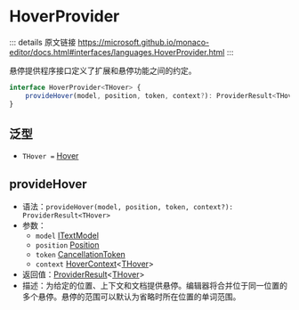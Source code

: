 # HoverProvider
        
::: details 原文链接
https://microsoft.github.io/monaco-editor/docs.html#interfaces/languages.HoverProvider.html
:::

悬停提供程序接口定义了扩展和悬停功能之间的约定。

```ts
interface HoverProvider<THover> {
    provideHover(model, position, token, context?): ProviderResult<THover>;
}
```

## 泛型
- `THover =` [Hover](/api/languages/Hover.md)

## provideHover
- 语法：`provideHover(model, position, token, context?): ProviderResult<THover>`
- 参数：
  - `model` [ITextModel](/api/editor/ITextModel.md)
  - `position` [Position](/api/Position.md)
  - `token` [CancellationToken](/api/CancellationToken.md)
  - `context` [HoverContext](/api/languages/HoverContext.md)<[THover](#泛型)>
- 返回值：[ProviderResult](/api/languages/ProviderResult.md)<[THover](#泛型)>
- 描述：为给定的位置、上下文和文档提供悬停。编辑器将合并位于同一位置的多个悬停。悬停的范围可以默认为省略时所在位置的单词范围。